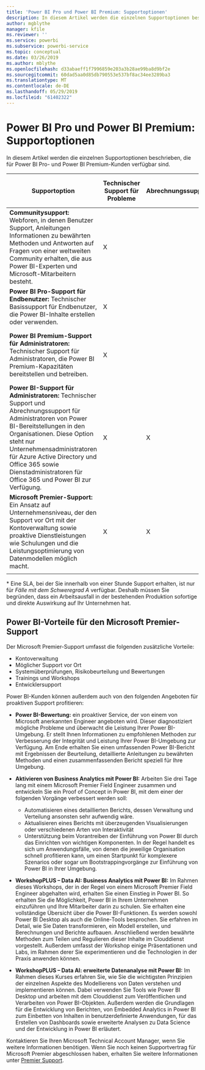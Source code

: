 ```yaml
---
title: 'Power BI Pro und Power BI Premium: Supportoptionen'
description: In diesem Artikel werden die einzelnen Supportoptionen beschrieben, die für Power BI Pro- und Power BI Premium-Kunden verfügbar sind.
author: mgblythe
manager: kfile
ms.reviewer: ''
ms.service: powerbi
ms.subservice: powerbi-service
ms.topic: conceptual
ms.date: 03/26/2019
ms.author: mblythe
ms.openlocfilehash: d33abaeff1f7996859e203a3b28ae99ba8d9bf2e
ms.sourcegitcommit: 60dad5aa0d85db790553e537bf8ac34ee3289ba3
ms.translationtype: MT
ms.contentlocale: de-DE
ms.lasthandoff: 05/29/2019
ms.locfileid: "61402322"
---
```

# <a name="power-bi-pro-and-power-bi-premium-support-options"></a>Power BI Pro und Power BI Premium: Supportoptionen

In diesem Artikel werden die einzelnen Supportoptionen beschrieben, die für Power BI Pro- und Power BI Premium-Kunden verfügbar sind.

| **Supportoption** | **Technischer Support für Probleme** | **Abrechnungssupport** | **Proaktive Beratung und Training** | **Serviceebene<br> (Zeit bis zum ersten Einschreiten)** | **Supportkanal** |
| --- | --- | --- | --- | --- | --- |
| **Communitysupport:** Webforen, in denen Benutzer Support, Anleitungen Informationen zu bewährten Methoden und Antworten auf Fragen von einer weltweiten Community erhalten, die aus Power BI-Experten und Microsoft-Mitarbeitern besteht. | X |   |   | Keine. Es wird die bestmögliche Unterstützung geboten. | [Power BI-Community](https://community.powerbi.com) |
| **Power BI Pro-Support für Endbenutzer:** Technischer Basissupport für Endbenutzer, die Power BI-Inhalte erstellen oder verwenden. | X |   |   | Ein Werktag | [Supportwebsite für Power BI](https://support.powerbi.com)  |
| **Power BI Premium-Support für Administratoren:** Technischer Support für Administratoren, die Power BI Premium-Kapazitäten bereitstellen und betreiben. | X |   |   | Ein Werktag oder eine Stunde, je nach Schwere des Falls\* | [Supportwebsite für Power BI](https://support.powerbi.com)<br>ODER<br>[Microsoft 365 Admin Center](https://portal.office.com/adminportal)<br>ODER<br> Telefon |
| **Power BI-Support für Administratoren:** Technischer Support und Abrechnungssupport für Administratoren von Power BI-Bereitstellungen in den Organisationen.  Diese Option steht nur Unternehmensadministratoren für Azure Active Directory und Office 365 sowie Dienstadministratoren für Office 365 und Power BI zur Verfügung. | X | X |   | Ein Werktag oder eine Stunde, je nach Schwere des Falls\* | [Microsoft 365 Admin Center](https://portal.office.com/adminportal)<br>ODER<br> Telefon |
| **Microsoft Premier-Support:** Ein Ansatz auf Unternehmensniveau, der den Support vor Ort mit der Kontoverwaltung sowie proaktive Dienstleistungen wie Schulungen und die Leistungsoptimierung von Datenmodellen möglich macht. | X | X | X | Unterschiedlich, je nach Angebot und Schwere des Falls\* | Technical Account Manager <br>ODER<br> [Microsoft 365 Admin Center](https://portal.office.com/adminportal) |
| | | | | | |

\* Eine SLA, bei der Sie innerhalb von einer Stunde Support erhalten, ist nur für _Fälle mit dem Schweregrad A_ verfügbar. Deshalb müssen Sie begründen, dass ein Arbeitsausfall in der bestehenden Produktion sofortige und direkte Auswirkung auf Ihr Unternehmen hat.

## <a name="power-bi-benefits-for-microsoft-premier-support"></a>Power BI-Vorteile für den Microsoft Premier-Support

Der Microsoft Premier-Support umfasst die folgenden zusätzliche Vorteile:

- Kontoverwaltung
- Möglicher Support vor Ort
- Systemüberprüfungen, Risikobeurteilung und Bewertungen
- Trainings und Workshops
- Entwicklersupport

Power BI-Kunden können außerdem auch von den folgenden Angeboten für proaktiven Support profitieren:

 - **Power BI-Bewertung:** ein proaktiver Service, der von einem von Microsoft anerkannten Engineer angeboten wird. Dieser diagnostiziert mögliche Probleme und überwacht die Leistung Ihrer Power BI-Umgebung. Er stellt Ihnen Informationen zu empfohlenen Methoden zur Verbesserung der Integrität und Leistung Ihrer Power BI-Umgebung zur Verfügung. Am Ende erhalten Sie einen umfassenden Power BI-Bericht mit Ergebnissen der Beurteilung, detaillierte Anleitungen zu bewährten Methoden und einen zusammenfassenden Bericht speziell für Ihre Umgebung.

 - **Aktivieren von Business Analytics mit Power BI:** Arbeiten Sie drei Tage lang mit einem Microsoft Premier Field Engineer zusammen und entwickeln Sie ein Proof of Concept in Power BI, mit dem einer der folgenden Vorgänge verbessert werden soll:
    - Automatisieren eines detaillierten Berichts, dessen Verwaltung und Verteilung ansonsten sehr aufwendig wäre.
    - Aktualisieren eines Berichts mit überzeugenden Visualisierungen oder verschiedenen Arten von Interaktivität 
    - Unterstützung beim Vorantreiben der Einführung von Power BI durch das Einrichten von wichtigen Komponenten. In der Regel handelt es sich um Anwendungsfälle, von denen die jeweilige Organisation schnell profitieren kann, um einen Startpunkt für komplexere Szenarios oder sogar um Bootstrappingvorgänge zur Einführung von Power BI in Ihrer Umgebung.

  - **WorkshopPLUS – Data AI: Business Analytics mit Power BI:** Im Rahmen dieses Workshops, der in der Regel von einem Microsoft Premier Field Engineer abgehalten wird, erhalten Sie einen Einstieg in Power BI. So erhalten Sie die Möglichkeit, Power BI in Ihrem Unternehmen einzuführen und Ihre Mitarbeiter darin zu schulen.
Sie erhalten eine vollständige Übersicht über die Power BI-Funktionen. Es werden sowohl Power BI Desktop als auch die Online-Tools besprochen. Sie erfahren im Detail, wie Sie Daten transformieren, ein Modell erstellen, und Berechnungen und Berichte aufbauen. Anschließend werden bewährte Methoden zum Teilen und Regulieren dieser Inhalte im Clouddienst vorgestellt. Außerdem umfasst der Workshop einige Präsentationen und Labs, im Rahmen derer Sie experimentieren und die Technologien in der Praxis anwenden können.

  - **WorkshopPLUS – Data AI: erweiterte Datenanalyse mit Power BI:** Im Rahmen dieses Kurses erfahren Sie, wie Sie die wichtigsten Prinzipien der einzelnen Aspekte des Modellierens von Daten verstehen und implementieren können. Dabei verwenden Sie Tools wie Power BI Desktop und arbeiten mit dem Clouddienst zum Veröffentlichen und Verarbeiten von Power BI-Objekten. Außerdem werden die Grundlagen für die Entwicklung von Berichten, von Embedded Analytics in Power BI zum Einbetten von Inhalten in benutzerdefinierte Anwendungen, für das Erstellen von Dashboards sowie erweiterte Analysen zu Data Science und der Entwicklung in Power BI erläutert.

Kontaktieren Sie Ihren Microsoft Technical Account Manager, wenn Sie weitere Informationen benötigen. Wenn Sie noch keinen Supportvertrag für Microsoft Premier abgeschlossen haben, erhalten Sie weitere Informationen unter [Premier Support](https://support.microsoft.com/en-us/premier).
